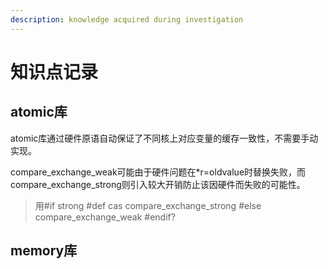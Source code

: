 ```yaml
---
description: knowledge acquired during investigation
---
```


# 知识点记录

## atomic库

atomic库通过硬件原语自动保证了不同核上对应变量的缓存一致性，不需要手动实现。

compare\_exchange\_weak可能由于硬件问题在\*r=oldvalue时替换失败，而compare\_exchange\_strong则引入较大开销防止该因硬件而失败的可能性。

> 用#if strong #def cas compare\_exchange\_strong #else compare\_exchange\_weak #endif?



## memory库




